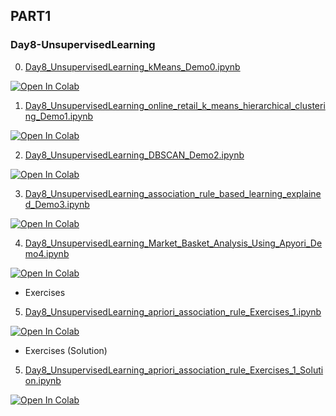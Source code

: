 ## PART1
### Day8-UnsupervisedLearning

0. [Day8_UnsupervisedLearning_kMeans_Demo0.ipynb](https://colab.research.google.com/github/yapay-ogrenme/casgem-eu-project-training-on-data-mining/blob/main/PART1/Day8-UnsupervisedLearning/notebooks/Day8_UnsupervisedLearning_kMeans_Demo0.ipynb)

[![Open In Colab](https://colab.research.google.com/assets/colab-badge.svg)](https://colab.research.google.com/github/yapay-ogrenme/casgem-eu-project-training-on-data-mining/blob/main/PART1/Day8-UnsupervisedLearning/notebooks/Day8_UnsupervisedLearning_kMeans_Demo0.ipynb)

1. [Day8_UnsupervisedLearning_online_retail_k_means_hierarchical_clustering_Demo1.ipynb](https://colab.research.google.com/github/yapay-ogrenme/casgem-eu-project-training-on-data-mining/blob/main/PART1/Day8-UnsupervisedLearning/notebooks/Day8_UnsupervisedLearning_online_retail_k_means_hierarchical_clustering_Demo1.ipynb)

[![Open In Colab](https://colab.research.google.com/assets/colab-badge.svg)](https://colab.research.google.com/github/yapay-ogrenme/casgem-eu-project-training-on-data-mining/blob/main/PART1/Day8-UnsupervisedLearning/notebooks/Day8_UnsupervisedLearning_online_retail_k_means_hierarchical_clustering_Demo1.ipynb)

2. [Day8_UnsupervisedLearning_DBSCAN_Demo2.ipynb](https://colab.research.google.com/github/yapay-ogrenme/casgem-eu-project-training-on-data-mining/blob/main/PART1/Day8-UnsupervisedLearning/notebooks/Day8_UnsupervisedLearning_DBSCAN_Demo2.ipynb)

[![Open In Colab](https://colab.research.google.com/assets/colab-badge.svg)](https://colab.research.google.com/github/yapay-ogrenme/casgem-eu-project-training-on-data-mining/blob/main/PART1/Day8-UnsupervisedLearning/notebooks/Day8_UnsupervisedLearning_DBSCAN_Demo2.ipynb)

3. [Day8_UnsupervisedLearning_association_rule_based_learning_explained_Demo3.ipynb](https://colab.research.google.com/github/yapay-ogrenme/casgem-eu-project-training-on-data-mining/blob/main/PART1/Day8-UnsupervisedLearning/notebooks/Day8_UnsupervisedLearning_association_rule_based_learning_explained_Demo3.ipynb)

[![Open In Colab](https://colab.research.google.com/assets/colab-badge.svg)](https://colab.research.google.com/github/yapay-ogrenme/casgem-eu-project-training-on-data-mining/blob/main/PART1/Day8-UnsupervisedLearning/notebooks/Day8_UnsupervisedLearning_association_rule_based_learning_explained_Demo3.ipynb)

4. [Day8_UnsupervisedLearning_Market_Basket_Analysis_Using_Apyori_Demo4.ipynb](https://colab.research.google.com/github/yapay-ogrenme/casgem-eu-project-training-on-data-mining/blob/main/PART1/Day8-UnsupervisedLearning/notebooks/Day8_UnsupervisedLearning_Market_Basket_Analysis_Using_Apyori_Demo4.ipynb)

[![Open In Colab](https://colab.research.google.com/assets/colab-badge.svg)](https://colab.research.google.com/github/yapay-ogrenme/casgem-eu-project-training-on-data-mining/blob/main/PART1/Day8-UnsupervisedLearning/notebooks/Day8_UnsupervisedLearning_Market_Basket_Analysis_Using_Apyori_Demo4.ipynb)

- Exercises

5. [Day8_UnsupervisedLearning_apriori_association_rule_Exercises_1.ipynb](https://colab.research.google.com/github/yapay-ogrenme/casgem-eu-project-training-on-data-mining/blob/main/PART1/Day8-UnsupervisedLearning/notebooks/Day8_UnsupervisedLearning_apriori_association_rule_Exercises_1.ipynb)

[![Open In Colab](https://colab.research.google.com/assets/colab-badge.svg)](https://colab.research.google.com/github/yapay-ogrenme/casgem-eu-project-training-on-data-mining/blob/main/PART1/Day8-UnsupervisedLearning/notebooks/Day8_UnsupervisedLearning_apriori_association_rule_Exercises_1.ipynb)


- Exercises (Solution)

5. [Day8_UnsupervisedLearning_apriori_association_rule_Exercises_1_Solution.ipynb](https://colab.research.google.com/github/yapay-ogrenme/casgem-eu-project-training-on-data-mining/blob/main/PART1/Day8-UnsupervisedLearning/notebooks/Day8_UnsupervisedLearning_apriori_association_rule_Exercises_1_Solution.ipynb)

[![Open In Colab](https://colab.research.google.com/assets/colab-badge.svg)](https://colab.research.google.com/github/yapay-ogrenme/casgem-eu-project-training-on-data-mining/blob/main/PART1/Day8-UnsupervisedLearning/notebooks/Day8_UnsupervisedLearning_apriori_association_rule_Exercises_1_Solution.ipynb)